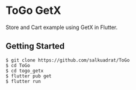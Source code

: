 # ToGo GetX

Store and Cart example using GetX in Flutter.

## Getting Started

```
$ git clone https://github.com/salkuadrat/ToGo
$ cd ToGo
$ cd togo_getx
$ flutter pub get
$ flutter run
```